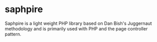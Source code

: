 saphpire
========

Saphpire is a light weight PHP library based on Dan Bish's Juggernaut methodology and is primarily used with PHP and the page controller pattern.

